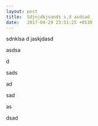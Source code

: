 ```yaml
---
layout: post
title:  Sdjnjdkjsands s,d asdsad
date:   2017-04-29 23:51:25 +0530
---
```



sdnklsa d jaskjdasd
asdsa
d
sads
ad
sad
as
dsad